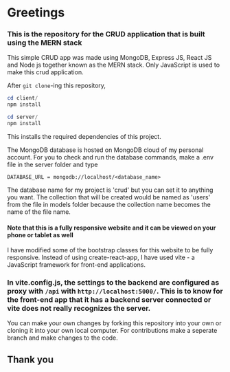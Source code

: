 <h1>Greetings</h1>

<h3>This is the repository for the CRUD application that is built using the MERN stack </h3>

This simple CRUD app was made using MongoDB, Express JS, React JS and Node js together known as the MERN stack.
Only JavaScript is used to make this crud application.

After `git clone`-ing this repository,

```powershell
cd client/
npm install

cd server/
npm install
```

This installs the required dependencies of this project.

The MongoDB database is hosted on MongoDB cloud of my personal account. For you to check and run the database commands, make a .env file in the server folder and type 
```env
DATABASE_URL = mongodb://localhost/<database_name>
```
The database name for my project is 'crud' but you can set it to anything you want. The collection that will be created would be named as 'users' from the file in models folder because the collection name becomes the name of the file name. 

<h4>Note that this is a fully responsive website and it can be viewed on your phone or tablet as well</h4>

I have modified some of the bootstrap classes for this website to be fully responsive. Instead of using create-react-app, I have used vite - a JavaScript framework for front-end applications. 

### In vite.config.js, the settings to the backend are configured as proxy with `/api` with `http://localhost:5000/`. This is to know for the front-end app that it has a backend server connected or vite does not really recognizes the server. 


You can make your own changes by forking this repository into your own or cloning it into your own local computer. For contributions make a seperate branch and make changes to the code.

## Thank you
